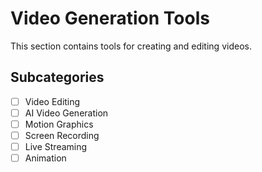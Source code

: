 # Video Generation Tools

This section contains tools for creating and editing videos.

## Subcategories
- [ ] Video Editing
- [ ] AI Video Generation
- [ ] Motion Graphics
- [ ] Screen Recording
- [ ] Live Streaming
- [ ] Animation